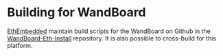 Building for WandBoard
======================

[EthEmbedded](http://EthEmbedded.com) maintain build scripts for the
WandBoard on Github in the
[WandBoard-Eth-Install](https://github.com/EthEmbedded/WandBoard-Eth-Install)
repository. It is also possible to cross-build for this platform.
